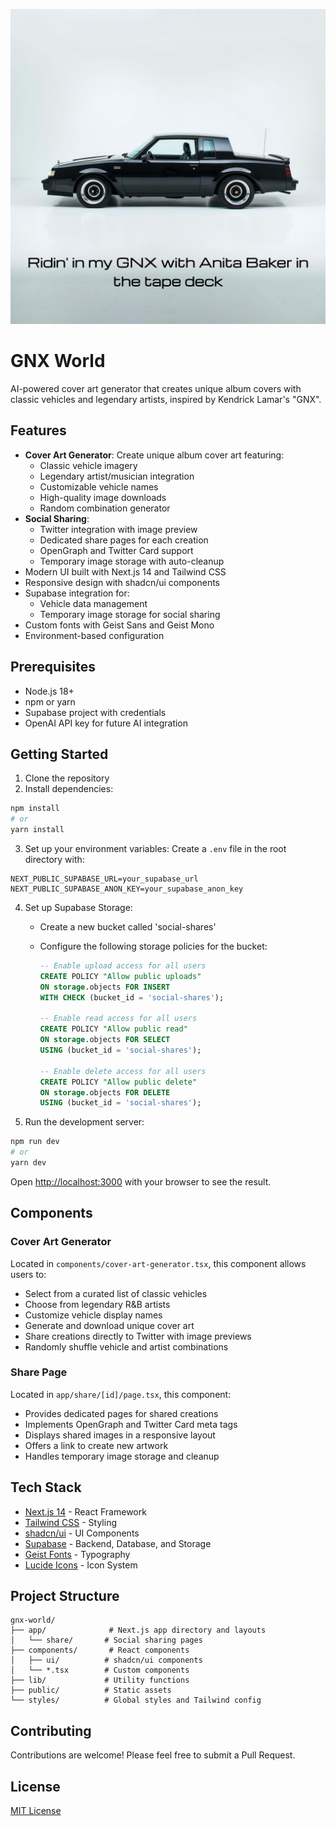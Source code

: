 ![GNX World Preview](/public/preview.jpg)

# GNX World

AI-powered cover art generator that creates unique album covers with classic vehicles and legendary artists, inspired by Kendrick Lamar's "GNX".

## Features

- **Cover Art Generator**: Create unique album cover art featuring:
  - Classic vehicle imagery
  - Legendary artist/musician integration
  - Customizable vehicle names
  - High-quality image downloads
  - Random combination generator
- **Social Sharing**:
  - Twitter integration with image preview
  - Dedicated share pages for each creation
  - OpenGraph and Twitter Card support
  - Temporary image storage with auto-cleanup
- Modern UI built with Next.js 14 and Tailwind CSS
- Responsive design with shadcn/ui components
- Supabase integration for:
  - Vehicle data management
  - Temporary image storage for social sharing
- Custom fonts with Geist Sans and Geist Mono
- Environment-based configuration

## Prerequisites

- Node.js 18+
- npm or yarn
- Supabase project with credentials
- OpenAI API key for future AI integration

## Getting Started

1. Clone the repository
2. Install dependencies:

```bash
npm install
# or
yarn install
```

3. Set up your environment variables:
   Create a `.env` file in the root directory with:

```
NEXT_PUBLIC_SUPABASE_URL=your_supabase_url
NEXT_PUBLIC_SUPABASE_ANON_KEY=your_supabase_anon_key
```

4. Set up Supabase Storage:

   - Create a new bucket called 'social-shares'
   - Configure the following storage policies for the bucket:

     ```sql
     -- Enable upload access for all users
     CREATE POLICY "Allow public uploads"
     ON storage.objects FOR INSERT
     WITH CHECK (bucket_id = 'social-shares');

     -- Enable read access for all users
     CREATE POLICY "Allow public read"
     ON storage.objects FOR SELECT
     USING (bucket_id = 'social-shares');

     -- Enable delete access for all users
     CREATE POLICY "Allow public delete"
     ON storage.objects FOR DELETE
     USING (bucket_id = 'social-shares');
     ```

5. Run the development server:

```bash
npm run dev
# or
yarn dev
```

Open [http://localhost:3000](http://localhost:3000) with your browser to see the result.

## Components

### Cover Art Generator

Located in `components/cover-art-generator.tsx`, this component allows users to:

- Select from a curated list of classic vehicles
- Choose from legendary R&B artists
- Customize vehicle display names
- Generate and download unique cover art
- Share creations directly to Twitter with image previews
- Randomly shuffle vehicle and artist combinations

### Share Page

Located in `app/share/[id]/page.tsx`, this component:

- Provides dedicated pages for shared creations
- Implements OpenGraph and Twitter Card meta tags
- Displays shared images in a responsive layout
- Offers a link to create new artwork
- Handles temporary image storage and cleanup

## Tech Stack

- [Next.js 14](https://nextjs.org/) - React Framework
- [Tailwind CSS](https://tailwindcss.com/) - Styling
- [shadcn/ui](https://ui.shadcn.com/) - UI Components
- [Supabase](https://supabase.com/) - Backend, Database, and Storage
- [Geist Fonts](https://vercel.com/font) - Typography
- [Lucide Icons](https://lucide.dev/) - Icon System

## Project Structure

```
gnx-world/
├── app/              # Next.js app directory and layouts
│   └── share/       # Social sharing pages
├── components/       # React components
│   ├── ui/          # shadcn/ui components
│   └── *.tsx        # Custom components
├── lib/             # Utility functions
├── public/          # Static assets
└── styles/          # Global styles and Tailwind config
```

## Contributing

Contributions are welcome! Please feel free to submit a Pull Request.

## License

[MIT License](LICENSE)
